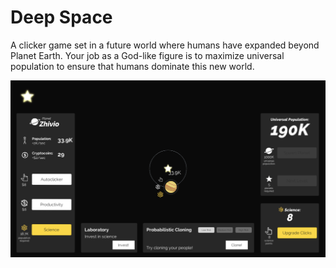 # Deep Space

A clicker game set in a future world where humans have expanded beyond Planet Earth. Your job as a God-like figure is to maximize universal population to ensure that humans dominate this new world.

![Deep Space: Clicker Game](deep-space-1.png)
